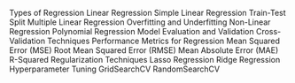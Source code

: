 Types of Regression
Linear Regression
Simple Linear Regression
Train-Test Split
Multiple Linear Regression
Overfitting and Underfitting
Non-Linear Regression
Polynomial Regression
Model Evaluation and Validation
Cross-Validation Techniques
Performance Metrics for Regression
Mean Squared Error (MSE)
Root Mean Squared Error (RMSE)
Mean Absolute Error (MAE)
R-Squared
Regularization Techniques
Lasso Regression
Ridge Regression
Hyperparameter Tuning
GridSearchCV
RandomSearchCV
